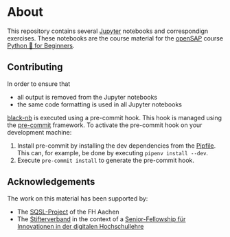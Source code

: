 # About

This repository contains several [Jupyter](https://jupyter.org/) notebooks and correspondign exercises.
These notebooks are the course material for the [openSAP](https://open.sap.com/) course [Python 🐍 for Beginners](https://open.sap.com/courses/python1).

## Contributing

In order to ensure that

- all output is removed from the Jupyter notebooks
- the same code formatting is used in all Jupyter notebooks

[black-nb](https://github.com/tomcatling/black-nb) is executed
using a pre-commit hook. This hook is managed using the [pre-commit](https://pre-commit.com/)
framework. To activate the pre-commit hook on your development machine:

1. Install pre-commit by installing the dev dependencies from the
   [Pipfile](./Pipfile). This can, for example,
   be done by executing `pipenv install --dev`.
1. Execute `pre-commit install` to generate the pre-commit hook.

## Acknowledgements

The work on this material has been supported by:

- The [SQSL-Project](https://www.fh-aachen.de/en/hochschule/projekt-sqsl/) of
  the FH Aachen
- The [Stifterverband](https://www.stifterverband.org/) in the context of
  a [Senior-Fellowship für Innovationen in der digitalen Hochschullehre](https://www.stifterverband.org/digital-lehrfellows-nrw/2019/drumm)
